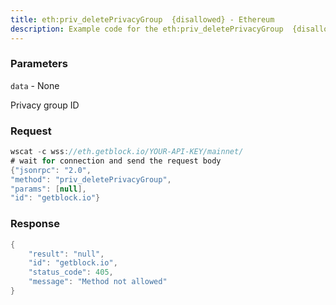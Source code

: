 ```yaml
---
title: eth:priv_deletePrivacyGroup  {disallowed} - Ethereum
description: Example code for the eth:priv_deletePrivacyGroup  {disallowed} ws method. Сomplete guide on how to use eth:priv_deletePrivacyGroup  {disallowed} ws in GetBlock.io Web3 documentation.
---
```


### Parameters


`data` - None

Privacy group ID

### Request

``` java
wscat -c wss://eth.getblock.io/YOUR-API-KEY/mainnet/ 
# wait for connection and send the request body 
{"jsonrpc": "2.0",
"method": "priv_deletePrivacyGroup",
"params": [null],
"id": "getblock.io"}
```

###  Response

``` java
{
    "result": "null",
    "id": "getblock.io",
    "status_code": 405,
    "message": "Method not allowed"
}
```

